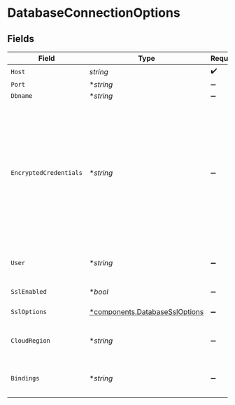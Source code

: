 # DatabaseConnectionOptions


## Fields

| Field                                                                                                                                                                                                                                                                                                                                                                                                       | Type                                                                                                                                                                                                                                                                                                                                                                                                        | Required                                                                                                                                                                                                                                                                                                                                                                                                    | Description                                                                                                                                                                                                                                                                                                                                                                                                 |
| ----------------------------------------------------------------------------------------------------------------------------------------------------------------------------------------------------------------------------------------------------------------------------------------------------------------------------------------------------------------------------------------------------------- | ----------------------------------------------------------------------------------------------------------------------------------------------------------------------------------------------------------------------------------------------------------------------------------------------------------------------------------------------------------------------------------------------------------- | ----------------------------------------------------------------------------------------------------------------------------------------------------------------------------------------------------------------------------------------------------------------------------------------------------------------------------------------------------------------------------------------------------------- | ----------------------------------------------------------------------------------------------------------------------------------------------------------------------------------------------------------------------------------------------------------------------------------------------------------------------------------------------------------------------------------------------------------- |
| `Host`                                                                                                                                                                                                                                                                                                                                                                                                      | *string*                                                                                                                                                                                                                                                                                                                                                                                                    | :heavy_check_mark:                                                                                                                                                                                                                                                                                                                                                                                          | Database server host                                                                                                                                                                                                                                                                                                                                                                                        |
| `Port`                                                                                                                                                                                                                                                                                                                                                                                                      | **string*                                                                                                                                                                                                                                                                                                                                                                                                   | :heavy_minus_sign:                                                                                                                                                                                                                                                                                                                                                                                          | Database server port                                                                                                                                                                                                                                                                                                                                                                                        |
| `Dbname`                                                                                                                                                                                                                                                                                                                                                                                                    | **string*                                                                                                                                                                                                                                                                                                                                                                                                   | :heavy_minus_sign:                                                                                                                                                                                                                                                                                                                                                                                          | Database schema name                                                                                                                                                                                                                                                                                                                                                                                        |
| `EncryptedCredentials`                                                                                                                                                                                                                                                                                                                                                                                      | **string*                                                                                                                                                                                                                                                                                                                                                                                                   | :heavy_minus_sign:                                                                                                                                                                                                                                                                                                                                                                                          | Encrypted credentials for connecting to the database server when using basic authentication (username, password)<br/>can be generated using this command:<br/>./dbo-headless-installer -swoparams=<SwoParamasJsonFile> --encrypt-creds --user=<USERNAME> --password=<PASSWORD><br/>Use the dbo-headless-installer binary located at:<br/>https://agent-binaries.cloud.solarwinds.com/?prefix=dbo-headless-installer/latest/ |
| `User`                                                                                                                                                                                                                                                                                                                                                                                                      | **string*                                                                                                                                                                                                                                                                                                                                                                                                   | :heavy_minus_sign:                                                                                                                                                                                                                                                                                                                                                                                          | Username for connecting to database server needed only for auth methods other than basic auth                                                                                                                                                                                                                                                                                                               |
| `SslEnabled`                                                                                                                                                                                                                                                                                                                                                                                                | **bool*                                                                                                                                                                                                                                                                                                                                                                                                     | :heavy_minus_sign:                                                                                                                                                                                                                                                                                                                                                                                          | Enable ssl when agent connects to database server                                                                                                                                                                                                                                                                                                                                                           |
| `SslOptions`                                                                                                                                                                                                                                                                                                                                                                                                | [*components.DatabaseSslOptions](../../models/components/databasessloptions.md)                                                                                                                                                                                                                                                                                                                             | :heavy_minus_sign:                                                                                                                                                                                                                                                                                                                                                                                          | SSL connection options, when sslEnabled is true                                                                                                                                                                                                                                                                                                                                                             |
| `CloudRegion`                                                                                                                                                                                                                                                                                                                                                                                               | **string*                                                                                                                                                                                                                                                                                                                                                                                                   | :heavy_minus_sign:                                                                                                                                                                                                                                                                                                                                                                                          | Cloud region in case of database managed by cloud provider, required for IAM authentication                                                                                                                                                                                                                                                                                                                 |
| `Bindings`                                                                                                                                                                                                                                                                                                                                                                                                  | **string*                                                                                                                                                                                                                                                                                                                                                                                                   | :heavy_minus_sign:                                                                                                                                                                                                                                                                                                                                                                                          | binding for packet sniffing for sniffer captureMethod (on-host), example: 0.0.0.0:6379,[::]:6379                                                                                                                                                                                                                                                                                                            |